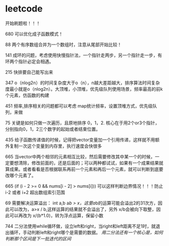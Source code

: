 # leetcode
开始刷题啦！！！

680		可以优化成子函数模式！

88		两个有序数组合并为一个数组时，注意从尾部开始比较！

141		成环的问题，考虑使用快慢指针法，一个指针走两步，另一个指针走一步，有环两个指针必定会相遇。

215		快排要自己能写出来

347		o（nlog2n）的时间复杂度大于o（n），n越大差距越大，排序算法时间复杂度最小就是o（nlog2n）。大顶堆，小顶堆，优先级队列使用场景，频率最高的前k个元素，仿函数的构建

451 	频率,排序相关的问题都可以考虑 map统计频率，设置顶堆方式，优先级队列，来做

75		关键是如何只做一次遍历，且原地排序 0，1，2. 核心在于用2个or3个指针，分别指向0，1，2三个数字的起始或者结束位置。

435		给子函数传递值的时候，记得把vector变量加一个引用传递，这样就不用额外复制一次这个变量到内存里，执行速度会快很多

665		当vector中两个相邻的元素相互比较，然后需要修改其中某一个的时候，一定要想清除，修改前面的，还是后面的；可以两种都试试，如果有一个成果结果就算成果。或者看看是否根据联系再前一个元素和再后一个元素，就可以判断到底要改哪个元素了。

665		(if (i - 2 >= 0 && nums[i - 2] > nums[i]))	可以这样判断边界情况！！！防止 i-2 或者 i+2 超出数组索引范围

69		需要解决运算溢出： int a,b   a*b > x，这里a*b的运算可能会溢出2的31次方，因此可以改为，a>x / b,这样运算的结果就不会溢出了，另外 x/b会被向下取整，因此可以再改为 x/(b*1.0)，转为浮点运算，保留小数

744		二分法使用while循环做，设立left和right，当right和left距离不足1时，就退出循环，手动判断left和right哪个是需要的数据。 *用二分法还有一个核心是，如何判断那个区间是下一批迭代的区间*